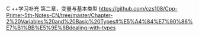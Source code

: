 C ++学习补充
第二章，变量与基本类型  https://github.com/czs108/Cpp-Primer-5th-Notes-CN/tree/master/Chapter-2%20Variables%20and%20Basic%20Types#%E5%A4%84%E7%90%86%E7%B1%BB%E5%9E%8Bdealing-with-types
